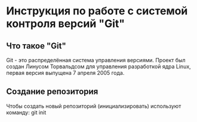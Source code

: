 # **Инструкция по работе с системой контроля версий "Git"** 

## Что такое "Git"

Git - это распределённая система управления версиями. Проект был создан Линусом Торвальдсом для управления разработкой ядра Linux, первая версия выпущена 7 апреля 2005 года.

## Создание репозитория

Чтобы создать новый репозиторий (инициализировать) используют команду:
    git init
